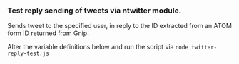 ### Test reply sending of tweets via ntwitter module.

Sends tweet to the specified user, in reply to the ID extracted from an ATOM form ID returned from Gnip.

Alter the variable definitions below and run the script via
`node twitter-reply-test.js`